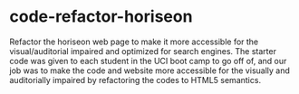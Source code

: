 # code-refactor-horiseon
Refactor the horiseon web page to make it more accessible for the visual/auditorial impaired and optimized for search engines. The starter code was given to each student in the UCI boot camp to go off of, and our job was to make the code and website more accessible for the visually and auditorially impaired by refactoring the codes to HTML5 semantics. 
